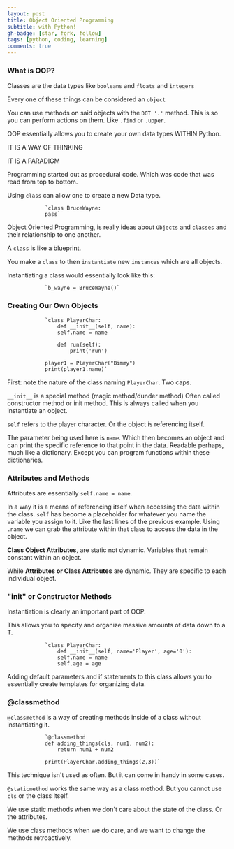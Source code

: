 ```yaml
---
layout: post
title: Object Oriented Programming
subtitle: with Python!
gh-badge: [star, fork, follow]
tags: [python, coding, learning]
comments: true
---
```


### What is OOP?

Classes are the data types like `booleans` and `floats` and `integers`

Every one of these things can be considered an `object`

You can use methods on said objects with the `DOT '.'` method. This is so you can perform actions on them. Like `.find` or `.upper`.

OOP essentially allows you to create your own data types WITHIN Python.

IT IS A WAY OF THINKING

IT IS A PARADIGM

Programming started out as procedural code. Which was code that was read from top to bottom.

Using `class` can allow one to create a new Data type.

                `class BruceWayne:
                pass`

Object Oriented Programming, is really ideas about `Objects` and `classes` and their relationship to one another.

A `class` is like a blueprint.

You make a `class` to then `instantiate` new `instances` which are all objects.

Instantiating a class would essentially look like this:

                `b_wayne = BruceWayne()`

### Creating Our Own Objects

                `class PlayerChar:
                    def __init__(self, name):
                    self.name = name
    
                    def run(self):
                        print('run')

                player1 = PlayerChar("Bimmy")
                print(player1.name)`

First: note the nature of the class naming `PlayerChar`. Two caps.

`__init__` is a special method (magic method/dunder method) Often called constructor method or init method. This is always called when you instantiate an object.

`self` refers to the player character. Or the object is referencing itself.

The parameter being used here is `name`. Which then becomes an object and can print the specific reference to that point in the data. Readable perhaps, much like a dictionary. Except you can program functions within these dictionaries.

### Attributes and Methods

Attributes are essentially `self.name = name`.

In a way it is a means of referencing itself when accessing the data within the class. `self` has become a placeholder for whatever you name the variable you assign to it. Like the last lines of the previous example. Using `.name` we can grab the attribute within that class to access the data in the object.

**Class Object Attributes**, are static not dynamic. Variables that remain constant within an object.

While **Attributes or Class Attributes** are dynamic. They are specific to each individual object.

### "init" or Constructor Methods

Instantiation is clearly an important part of OOP.

This allows you to specify and organize massive amounts of data down to a T.

                `class PlayerChar:
                    def __init__(self, name='Player', age='0'):
                    self.name = name
                    self.age = age

Adding default parameters and if statements to this class allows you to essentially create templates for organizing data.

### @classmethod

`@classmethod` is a way of creating methods inside of a class without instantiating it.

                `@classmethod
                def adding_things(cls, num1, num2):
                    return num1 + num2
                
                print(PlayerChar.adding_things(2,3))`

This technique isn't used as often. But it can come in handy in some cases.

`@staticmethod` works the same way as a class method. But you cannot use `cls` or the class itself.

We use static methods when we don't care about the state of the class. Or the attributes.

We use class methods when we do care, and we want to change the methods retroactively.
